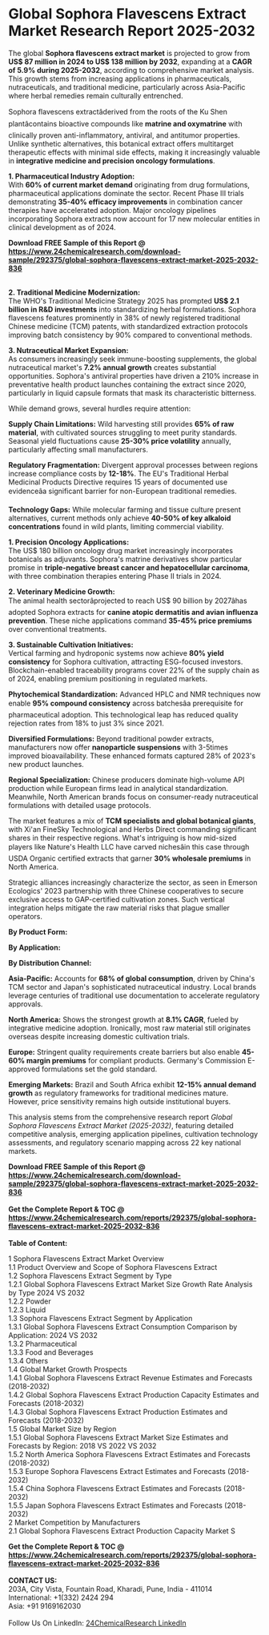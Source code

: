 <h1>Global Sophora Flavescens Extract Market Research Report 2025-2032</h1><p>The global <strong>Sophora flavescens extract market</strong> is projected to grow from <strong>US$ 87 million in 2024 to US$ 138 million by 2032</strong>, expanding at a <strong>CAGR of 5.9% during 2025-2032</strong>, according to comprehensive market analysis. This growth stems from increasing applications in pharmaceuticals, nutraceuticals, and traditional medicine, particularly across Asia-Pacific where herbal remedies remain culturally entrenched.</p><p>Sophora flavescens extractâderived from the roots of the Ku Shen plantâcontains bioactive compounds like <strong>matrine and oxymatrine</strong> with clinically proven anti-inflammatory, antiviral, and antitumor properties. Unlike synthetic alternatives, this botanical extract offers multitarget therapeutic effects with minimal side effects, making it increasingly valuable in <strong>integrative medicine and precision oncology formulations</strong>.</p><p><strong>1. Pharmaceutical Industry Adoption:</strong><br>
With <strong>60% of current market demand</strong> originating from drug formulations, pharmaceutical applications dominate the sector. Recent Phase III trials demonstrating <strong>35-40% efficacy improvements</strong> in combination cancer therapies have accelerated adoption. Major oncology pipelines incorporating Sophora extracts now account for 17 new molecular entities in clinical development as of 2024.</p><div><b>Download FREE Sample of this Report @ 
            <a href="https://www.24chemicalresearch.com/download-sample/292375/global-sophora-flavescens-extract-market-2025-2032-836">
            https://www.24chemicalresearch.com/download-sample/292375/global-sophora-flavescens-extract-market-2025-2032-836</a></b></div><br><p><strong>2. Traditional Medicine Modernization:</strong><br>
The WHO's Traditional Medicine Strategy 2025 has prompted <strong>US$ 2.1 billion in R&amp;D investments</strong> into standardizing herbal formulations. Sophora flavescens features prominently in 38% of newly registered traditional Chinese medicine (TCM) patents, with standardized extraction protocols improving batch consistency by 90% compared to conventional methods.</p><p><strong>3. Nutraceutical Market Expansion:</strong><br>
As consumers increasingly seek immune-boosting supplements, the global nutraceutical market's <strong>7.2% annual growth</strong> creates substantial opportunities. Sophora's antiviral properties have driven a 210% increase in preventative health product launches containing the extract since 2020, particularly in liquid capsule formats that mask its characteristic bitterness.</p><p>While demand grows, several hurdles require attention:</p><p><strong>Supply Chain Limitations:</strong> Wild harvesting still provides <strong>65% of raw material</strong>, with cultivated sources struggling to meet purity standards. Seasonal yield fluctuations cause <strong>25-30% price volatility</strong> annually, particularly affecting small manufacturers.</p><p><strong>Regulatory Fragmentation:</strong> Divergent approval processes between regions increase compliance costs by <strong>12-18%</strong>. The EU's Traditional Herbal Medicinal Products Directive requires 15 years of documented use evidenceâa significant barrier for non-European traditional remedies.</p><p><strong>Technology Gaps:</strong> While molecular farming and tissue culture present alternatives, current methods only achieve <strong>40-50% of key alkaloid concentrations</strong> found in wild plants, limiting commercial viability.</p><p><strong>1. Precision Oncology Applications:</strong><br>
The US$ 180 billion oncology drug market increasingly incorporates botanicals as adjuvants. Sophora's matrine derivatives show particular promise in <strong>triple-negative breast cancer and hepatocellular carcinoma</strong>, with three combination therapies entering Phase II trials in 2024.</p><p><strong>2. Veterinary Medicine Growth:</strong><br>
The animal health sectorâprojected to reach US$ 90 billion by 2027âhas adopted Sophora extracts for <strong>canine atopic dermatitis and avian influenza prevention</strong>. These niche applications command <strong>35-45% price premiums</strong> over conventional treatments.</p><p><strong>3. Sustainable Cultivation Initiatives:</strong><br>
Vertical farming and hydroponic systems now achieve <strong>80% yield consistency</strong> for Sophora cultivation, attracting ESG-focused investors. Blockchain-enabled traceability programs cover 22% of the supply chain as of 2024, enabling premium positioning in regulated markets.</p><p><strong>Phytochemical Standardization:</strong> Advanced HPLC and NMR techniques now enable <strong>95% compound consistency</strong> across batchesâa prerequisite for pharmaceutical adoption. This technological leap has reduced quality rejection rates from 18% to just 3% since 2021.</p><p><strong>Diversified Formulations:</strong> Beyond traditional powder extracts, manufacturers now offer <strong>nanoparticle suspensions</strong> with 3-5times improved bioavailability. These enhanced formats captured 28% of 2023's new product launches.</p><p><strong>Regional Specialization:</strong> Chinese producers dominate high-volume API production while European firms lead in analytical standardization. Meanwhile, North American brands focus on consumer-ready nutraceutical formulations with detailed usage protocols.</p><p>The market features a mix of <strong>TCM specialists and global botanical giants</strong>, with Xi'an FineSky Technological and Herbs Direct commanding significant shares in their respective regions. What's intriguing is how mid-sized players like Nature's Health LLC have carved nichesâin this case through USDA Organic certified extracts that garner <strong>30% wholesale premiums</strong> in North America.</p><p>Strategic alliances increasingly characterize the sector, as seen in Emerson Ecologics' 2023 partnership with three Chinese cooperatives to secure exclusive access to GAP-certified cultivation zones. Such vertical integration helps mitigate the raw material risks that plague smaller operators.</p><p><strong>By Product Form:</strong></p><p><strong>By Application:</strong></p><p><strong>By Distribution Channel:</strong></p><p><strong>Asia-Pacific:</strong> Accounts for <strong>68% of global consumption</strong>, driven by China's TCM sector and Japan's sophisticated nutraceutical industry. Local brands leverage centuries of traditional use documentation to accelerate regulatory approvals.</p><p><strong>North America:</strong> Shows the strongest growth at <strong>8.1% CAGR</strong>, fueled by integrative medicine adoption. Ironically, most raw material still originates overseas despite increasing domestic cultivation trials.</p><p><strong>Europe:</strong> Stringent quality requirements create barriers but also enable <strong>45-60% margin premiums</strong> for compliant products. Germany's Commission E-approved formulations set the gold standard.</p><p><strong>Emerging Markets:</strong> Brazil and South Africa exhibit <strong>12-15% annual demand growth</strong> as regulatory frameworks for traditional medicines mature. However, price sensitivity remains high outside institutional buyers.</p><p>This analysis stems from the comprehensive research report <em>Global Sophora Flavescens Extract Market (2025-2032)</em>, featuring detailed competitive analysis, emerging application pipelines, cultivation technology assessments, and regulatory scenario mapping across 22 key national markets.</p><div><b>Download FREE Sample of this Report @ 
            <a href="https://www.24chemicalresearch.com/download-sample/292375/global-sophora-flavescens-extract-market-2025-2032-836">
            https://www.24chemicalresearch.com/download-sample/292375/global-sophora-flavescens-extract-market-2025-2032-836</a></b></div><br><div><b>Get the Complete Report & TOC @ 
            <a href="https://www.24chemicalresearch.com/reports/292375/global-sophora-flavescens-extract-market-2025-2032-836">
            https://www.24chemicalresearch.com/reports/292375/global-sophora-flavescens-extract-market-2025-2032-836</a></b></div><br>
            <b>Table of Content:</b><p>1 Sophora Flavescens Extract Market Overview<br />
    1.1 Product Overview and Scope of Sophora Flavescens Extract<br />
    1.2 Sophora Flavescens Extract Segment by Type<br />
        1.2.1 Global Sophora Flavescens Extract Market Size Growth Rate Analysis by Type 2024 VS 2032<br />
        1.2.2 Powder<br />
        1.2.3 Liquid<br />
    1.3 Sophora Flavescens Extract Segment by Application<br />
        1.3.1 Global Sophora Flavescens Extract Consumption Comparison by Application: 2024 VS 2032<br />
        1.3.2 Pharmaceutical<br />
        1.3.3 Food and Beverages<br />
        1.3.4 Others<br />
    1.4 Global Market Growth Prospects<br />
        1.4.1 Global Sophora Flavescens Extract Revenue Estimates and Forecasts (2018-2032)<br />
        1.4.2 Global Sophora Flavescens Extract Production Capacity Estimates and Forecasts (2018-2032)<br />
        1.4.3 Global Sophora Flavescens Extract Production Estimates and Forecasts (2018-2032)<br />
    1.5 Global Market Size by Region<br />
        1.5.1 Global Sophora Flavescens Extract Market Size Estimates and Forecasts by Region: 2018 VS 2022 VS 2032<br />
        1.5.2 North America Sophora Flavescens Extract Estimates and Forecasts (2018-2032)<br />
        1.5.3 Europe Sophora Flavescens Extract Estimates and Forecasts (2018-2032)<br />
        1.5.4 China Sophora Flavescens Extract Estimates and Forecasts (2018-2032)<br />
        1.5.5 Japan Sophora Flavescens Extract Estimates and Forecasts (2018-2032)<br />
2 Market Competition by Manufacturers<br />
    2.1 Global Sophora Flavescens Extract Production Capacity Market S</p><div><b>Get the Complete Report & TOC @ 
            <a href="https://www.24chemicalresearch.com/reports/292375/global-sophora-flavescens-extract-market-2025-2032-836">
            https://www.24chemicalresearch.com/reports/292375/global-sophora-flavescens-extract-market-2025-2032-836</a></b></div><br><b>CONTACT US:</b><br>
            203A, City Vista, Fountain Road, Kharadi, Pune, India - 411014<br>
            International: +1(332) 2424 294<br>
            Asia: +91 9169162030 <br><br>
            Follow Us On LinkedIn: <a href="https://www.linkedin.com/company/24chemicalresearch/">24ChemicalResearch LinkedIn</a>